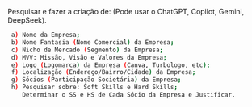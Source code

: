 Pesquisar e fazer a criação de: (Pode usar o ChatGPT, Copilot, Gemini, DeepSeek).

```bash
 a) Nome da Empresa;
 b) Nome Fantasia (Nome Comercial) da Empresa;
 c) Nicho de Mercado (Segmento) da Empresa;
 d) MVV: Missão, Visão e Valores da Empresa;
 e) Logo (Logomarca) da Empresa (Canva, Turbologo, etc);
 f) Localização (Endereço/Bairro/Cidade) da Empresa;
 g) Sócios (Participação Societária) da Empresa;
 h) Pesquisar sobre: Soft Skills e Hard Skills;
    Determinar o SS e HS de Cada Sócio da Empresa e Justificar.
```
